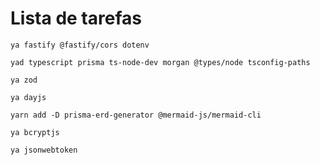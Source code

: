 # Lista de tarefas

`ya fastify @fastify/cors dotenv`

`yad typescript prisma ts-node-dev morgan @types/node tsconfig-paths`

`ya zod`

`ya dayjs`

`yarn add -D prisma-erd-generator @mermaid-js/mermaid-cli`

`ya bcryptjs`

`ya jsonwebtoken`
